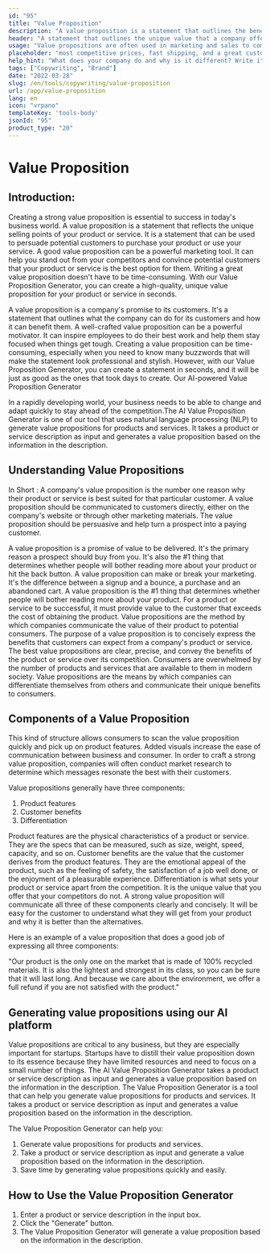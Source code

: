 ```yaml
---
id: "95"
title: "Value Proposition"
description: "A value proposition is a statement that outlines the benefits that a company offers to its customers. It is a statement of what the company can do for its customers, and it is often used as a way to differentiate one company from another."
header: "A statement that outlines the unique value that a company offers to its customers."
usage: "Value propositions are often used in marketing and sales to communicate what a company does and why it is different. The following generator can help you design and brainstrom a stylistic value propositions that is closely aligned with your brand"
placeholder: "most competitive prices, fast shipping, and a great customer service."
help_hint: "What does your company do and why is it different? Write it down and we'll turn it into a Value Proposition."
tags: ["Copywriting", "Brand"]
date: "2022-03-28"
slug: /en/tools/copywriting/value-proposition
url: /app/value-proposition
lang: en
icon: "vrpano"
templateKey: 'tools-body'
jsonId: "95"
product_type: "20"
---
```


# Value Proposition

## Introduction:

Creating a strong value proposition is essential to success in today's business world. A value proposition is a statement that reflects the unique selling points of your product or service. It is a statement that can be used to persuade potential customers to purchase your product or use your service. A good value proposition can be a powerful marketing tool. It can help you stand out from your competitors and convince potential customers that your product or service is the best option for them. Writing a great value proposition doesn't have to be time-consuming. With our Value Proposition Generator, you can create a high-quality, unique value proposition for your product or service in seconds.

A value proposition is a company's promise to its customers. It's a statement that outlines what the company can do for its customers and how it can benefit them. A well-crafted value proposition can be a powerful motivator. It can inspire employees to do their best work and help them stay focused when things get tough. Creating a value proposition can be time-consuming, especially when you need to know many buzzwords that will make the statement look professional and stylish. However, with our Value Proposition Generator, you can create a statement in seconds, and it will be just as good as the ones that took days to create. Our AI-powered Value Proposition Generator

In a rapidly developing world, your business needs to be able to change and adapt quickly to stay ahead of the competition.The AI Value Proposition Generator is one of our tool that uses natural language processing (NLP) to generate value propositions for products and services. It takes a product or service description as input and generates a value proposition based on the information in the description.

## Understanding Value Propositions

In Short : A company's value proposition is the number one reason why their product or service is best suited for that particular customer. A value proposition should be communicated to customers directly, either on the company's website or through other marketing materials. The value proposition should be persuasive and help turn a prospect into a paying customer.

A value proposition is a promise of value to be delivered. It's the primary reason a prospect should buy from you. It's also the #1 thing that determines whether people will bother reading more about your product or hit the back button.
A value proposition can make or break your marketing. It's the difference between a signup and a bounce, a purchase and an abandoned cart. A value proposition is the #1 thing that determines whether people will bother reading more about your product.
For a product or service to be successful, it must provide value to the customer that exceeds the cost of obtaining the product. Value propositions are the method by which companies communicate the value of their product to potential consumers. The purpose of a value proposition is to concisely express the benefits that customers can expect from a company's product or service.
The best value propositions are clear, precise, and convey the benefits of the product or service over its competition. Consumers are overwhelmed by the number of products and services that are available to them in modern society. Value propositions are the means by which companies can differentiate themselves from others and communicate their unique benefits to consumers.

## Components of a Value Proposition

This kind of structure allows consumers to scan the value proposition quickly and pick up on product features. Added visuals increase the ease of communication between business and consumer. In order to craft a strong value proposition, companies will often conduct market research to determine which messages resonate the best with their customers.

Value propositions generally have three components:

1. Product features
2. Customer benefits
3. Differentiation

Product features are the physical characteristics of a product or service. They are the specs that can be measured, such as size, weight, speed, capacity, and so on. Customer benefits are the value that the customer derives from the product features. They are the emotional appeal of the product, such as the feeling of safety, the satisfaction of a job well done, or the enjoyment of a pleasurable experience. Differentiation is what sets your product or service apart from the competition. It is the unique value that you offer that your competitors do not.
A strong value proposition will communicate all three of these components clearly and concisely. It will be easy for the customer to understand what they will get from your product and why it is better than the alternatives.

Here is an example of a value proposition that does a good job of expressing all three components:

"Our product is the only one on the market that is made of 100% recycled materials. It is also the lightest and strongest in its class, so you can be sure that it will last long. And because we care about the environment, we offer a full refund if you are not satisfied with the product."

## Generating value propositions using our AI platform

Value propositions are critical to any business, but they are especially important for startups. Startups have to distill their value proposition down to its essence because they have limited resources and need to focus on a small number of things. The AI Value Proposition Generator takes a product or service description as input and generates a value proposition based on the information in the description.
The Value Proposition Generator is a tool that can help you generate value propositions for products and services. It takes a product or service description as input and generates a value proposition based on the information in the description.

The Value Proposition Generator can help you:

1. Generate value propositions for products and services.
2. Take a product or service description as input and generate a value proposition based on the information in the description.
3. Save time by generating value propositions quickly and easily.

## How to Use the Value Proposition Generator

1. Enter a product or service description in the input box.
2. Click the "Generate" button.
3. The Value Proposition Generator will generate a value proposition based on the information in the description.
